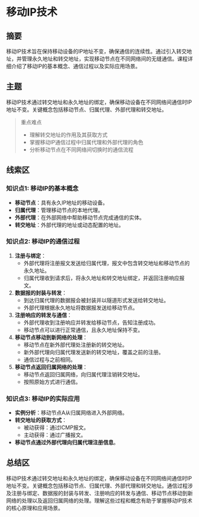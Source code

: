 # 移动IP技术

## 摘要

移动IP技术旨在保持移动设备的IP地址不变，确保通信的连续性。通过引入转交地址，并管理永久地址和转交地址，实现移动节点在不同网络间的无缝通信。课程详细介绍了移动IP的基本概念、通信过程以及实际应用场景。

## 主题

移动IP技术通过转交地址和永久地址的绑定，确保移动设备在不同网络间通信时IP地址不变。关键概念包括移动节点、归属代理、外部代理和转交地址。

> 重点难点
>
> - 理解转交地址的作用及其获取方式
> - 掌握移动IP通信过程中归属代理和外部代理的角色
> - 分析移动节点在不同网络间切换时的通信流程

## 线索区

### 知识点1: 移动IP的基本概念
- **移动节点**：具有永久IP地址的移动设备。
- **归属代理**：管理移动节点的本地代理。
- **外部代理**：在外部网络中帮助移动节点完成通信的实体。
- **转交地址**：外部代理的地址或动态配置的地址。

### 知识点2: 移动IP的通信过程
1. **注册与绑定**：
   - 外部代理将注册报文发送给归属代理，报文中包含转交地址和移动节点的永久地址。
   - 归属代理收到请求后，将永久地址和转交地址绑定，并返回注册响应报文。
2. **数据报的封装与转发**：
   - 到达归属代理的数据报会被封装并以隧道形式发送给转交地址。
   - 外部代理根据永久地址将数据报发送给移动节点。
3. **注册响应的转发与通信**：
   - 外部代理收到注册响应并转发给移动节点，告知注册成功。
   - 移动节点可以进行正常通信，且永久地址保持不变。
4. **移动节点移动到新网络的处理**：
   - 移动节点在新外部代理处注册新的转交地址。
   - 新外部代理向归属代理发送新的转交地址，覆盖之前的注册。
   - 通信过程与之前相同。
5. **移动节点返回归属网络的处理**：
   - 移动节点返回归属网络，向归属代理注销转交地址。
   - 按照原始方式进行通信。

### 知识点3: 移动IP的实际应用
- **实例分析**：移动节点A从归属网络进入外部网络。
- **转交地址的获取方式**：
  - 被动获得：通过ICMP报文。
  - 主动获得：通过广播报文。
- **移动节点通过外部代理向归属代理注册信息**。

## 总结区

移动IP技术通过转交地址和永久地址的绑定，确保移动设备在不同网络间通信时IP地址不变。关键概念包括移动节点、归属代理、外部代理和转交地址。通信过程涉及注册与绑定、数据报的封装与转发、注册响应的转发与通信、移动节点移动到新网络的处理以及返回归属网络的处理。理解这些过程和概念有助于掌握移动IP技术的核心原理和应用场景。